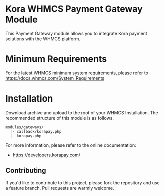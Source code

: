 # Kora WHMCS Payment Gateway Module
This Payment Gateway module allows you to integrate Kora payment solutions with the  WHMCS platform.

# Minimum Requirements
For the latest WHMCS minimum system requirements, please refer to https://docs.whmcs.com/System_Requirements

# Installation
Download archive and upload to the root of your WHMCS Installation.
The recommended structure of this module is as follows.
```
modules/gateways/
  |- callback/korapay.php
  |  korapay.php

```

For more information, please refer to the online documentation: 
 * https://developers.korapay.com/

## Contributing
If you'd like to contribute to this project, please fork the repository and use a feature branch. Pull requests are warmly welcome.